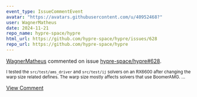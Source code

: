 ```yaml
---
event_type: IssueCommentEvent
avatar: "https://avatars.githubusercontent.com/u/40952468?"
user: WagnerMatheus
date: 2024-11-21
repo_name: hypre-space/hypre
html_url: https://github.com/hypre-space/hypre/issues/628
repo_url: https://github.com/hypre-space/hypre
---
```


<a href='https://github.com/WagnerMatheus' target='_blank'>WagnerMatheus</a> commented on issue <a href='https://github.com/hypre-space/hypre/issues/628' target='_blank'>hypre-space/hypre#628</a>.

<small>I tested the `src/test/ams_driver` and `src/test/ij` solvers on an RX6600 after changing the warp size related defines. The warp size mostly affects solvers that use BoomerAMG....</small>

<a href='https://github.com/hypre-space/hypre/issues/628' target='_blank'>View Comment</a>